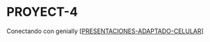 # PROYECT-4
Conectando con genially
[[PRESENTACIONES-ADAPTADO-CELULAR](https://view.genially.com/69015975ab97bc6033c52763/guide-proyecton4)]
